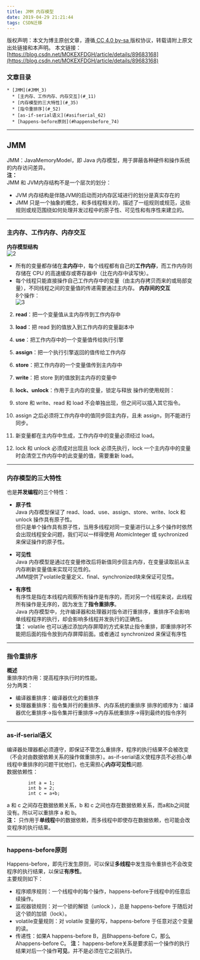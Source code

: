 ```yaml
---
title: JMM 内存模型
date: 2019-04-29 21:21:44
tags: CSDN迁移
---
```

 [ ](http://creativecommons.org/licenses/by-sa/4.0/) 版权声明：本文为博主原创文章，遵循[ CC 4.0 by-sa ](http://creativecommons.org/licenses/by-sa/4.0/)版权协议，转载请附上原文出处链接和本声明。  本文链接：[https://blog.csdn.net/MOKEXFDGH/article/details/89683168](https://blog.csdn.net/MOKEXFDGH/article/details/89683168)   
    
  ### 文章目录


    * [JMM](#JMM_3)
      * [主内存、工作内存、内存交互](#_11)
      * [内存模型的三大特性](#_35)
      * [指令重排序](#_52)
      * [as-if-serial语义](#asifserial_62)
      * [happens-before原则](#happensbefore_74)  


 
--------
 
## []()JMM

 JMM：JavaMemoryModel，即 Java 内存模型，用于屏蔽各种硬件和操作系统的内存访问差异。  
 **注：**  
 JMM 和 JVM内存结构不是一个层次的划分：

  
  * JVM 内存结构是伴随JVM的启动而对内存区域进行的划分是真实存在的 
  * JMM 只是一个抽象的概念，和多线程相关的，描述了一组规则或规范，这些规则或规范围绕如何处理并发过程中的原子性、可见性和有序性来建立的。  
--------
 
### []()主内存、工作内存、内存交互

 **内存模型结构**  
 ![2](https://img-blog.csdnimg.cn/2019042915052193.png?x-oss-process=image/watermark,type_ZmFuZ3poZW5naGVpdGk,shadow_10,text_aHR0cHM6Ly9ibG9nLmNzZG4ubmV0L01PS0VYRkRHSA==,size_16,color_FFFFFF,t_70)

  
  * 所有的变量都存储在**主内存**中，每个线程都有自己的**工作内存**，而工作内存则存储在 CPU 的高速缓存或寄存器中（比在内存中读写快）。 
  * 每个线程只能直接操作自己工作内存中的变量（由主内存拷贝而来的或局部变量），不同线程之间的变量值的传递需要通过主内存。  **内存间的交互**  
 8个操作：  
 ![3](https://img-blog.csdnimg.cn/20190429192504198.png)

  
  2. **read**：把一个变量值从主内存传到工作内存中 
  4. **load**：把 read 到的值放入到工作内存的变量副本中 
  6. **use**：把工作内存中的一个变量值传给执行引擎 
  8. **assign**：把一个执行引擎返回的值传给工作内存 
  10. **store**：把工作内存的一个变量值传到主内存中 
  12. **write**：把 store 到的值放到主内存的变量中 
  14. **lock、unlock**：作用于主内存的变量，锁定与释放  操作的使用规则：

  
  2. store 和 write、read 和 load 不会单独出现，但之间可以插入其它指令。 
  4. assign 之后必须将工作内存中的值同步回主内存，且未 assign，则不能进行同步。 
  6. 新变量都在主内存中生成，工作内存中的变量必须经过 load。 
  8. lock 和 unlock 必须成对出现且 lock 必须先执行，lock 一个主内存中的变量时会清空工作内存中的此变量的值，需要重新 load。  
--------
 
### []()内存模型的三大特性

 也是**并发编程**的三个特性：

  
  * **原子性**  
     Java 内存模型保证了 read、load、use、assign、store、write、lock 和 unlock 操作具有原子性。  
     但只是单个操作具有原子性，当用多线程对同一变量进行以上多个操作时依然会出现线程安全问题，我们可以一样得使用 AtomicInteger 或 sychronized 来保证操作的原子性。
    
      
  * **可见性**  
     Java 内存模型是通过在变量修改后将新值同步回主内存，在变量读取前从主内存刷新变量值来实现可见性的。  
     JMM提供了volatile变量定义、final、synchronized块来保证可见性。
    
      
  * **有序性**  
     有序性是指在本线程内观察所有操作是有序的，而对另一个线程来说，此线程所有操作是无序的，因为发生了**指令重排序**。  
     Java 内存模型中，允许编译器和处理器对指令进行重排序，重排序不会影响单线程程序的执行，却会影响多线程并发执行的正确性。  
     **注：** volatile 也可以通过添加内存屏障的方式来禁止指令重排，即重排序时不能把后面的指令放到内存屏障前面。或者通过 synchronized 来保证有序性
    
       
--------
 
### []()指令重排序

 **概述**  
 重排序的作用：提高程序执行时的性能。  
 分为两类：

  
  * 编译器重排序：编译器优化的重排序 
  * 处理器重排序：指令集并行的重排序、内存系统的重排序  排序的顺序为：编译器优化重排序->指令集并行重排序->内存系统重排序->得到最终的指令序列

 
--------
 
### []()as-if-serial语义

 编译器处理器都必须遵守，即保证不管怎么重排序，程序的执行结果不会被改变（不会对由数据依赖关系的操作做重排序）。as-if-serial语义使程序员不必担心单线程中重排序的问题干扰他们，也无需担心**内存可见性**问题.  
 数据依赖性：

 
```
		int a = 1;
		int b = 2;
		int c = a+b;

```
 a 和 c 之间存在数据依赖关系，b 和 c 之间也存在数据依赖关系，而a和b之间就没有。所以可以重排序 a 和 b。  
 **注：** 只作用于**单线程**中的数据依赖，而多线程中即使存在数据依赖，也可能会改变程序的执行结果。

 
--------
 
### []()happens-before原则

 Happens-before，即先行发生原则，可以保证**多线程**中发生指令重排也不会改变程序的执行结果，以保证**有序性**。  
 主要规则如下：

  
  * 程序顺序规则：一个线程中的每个操作，happens-before于线程中的任意后续操作。 
  * 监视器锁规则：对一个锁的解锁（unlock ），总是 happens-before 于随后对这个锁的加锁（lock）。 
  * volatile变量规则：对 volatile 变量的写，happens-before 于任意对这个变量的读。 
  * 传递性：如果A happens-before B，且Bhappens-before C，那么Ahappens-before C。  **注：** happens-before关系是要求前一个操作的执行结果对后一个操作**可见**，并不是必须在它之前执行。

   
  